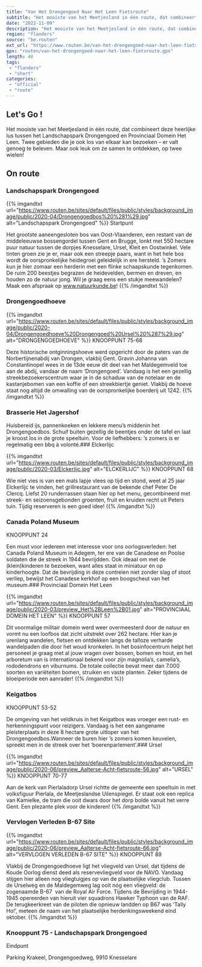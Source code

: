 ```yaml
---
title: "Van Het Drongengoed Naar Het Leen Fietsroute"
subtitle: "Het mooiste van het Meetjesland in één route, dat combineert deze heerlijke lus tussen het Landschapspark Drongengoed en Provinciaal Domein Het Leen"
date: "2022-11-09"
description: "Het mooiste van het Meetjesland in één route, dat combineert deze heerlijke lus tussen het Landschapspark Drongengoed en Provinciaal Domein Het Leen"
region: "flanders"
source: "be.routen"
ext_url: "https://www.routen.be/van-het-drongengoed-naar-het-leen-fietsroute"
gpx: "routen/van-het-drongengoed-naar-het-leen-fietsroute.gpx"
length: 48
tags:
 - "flanders"
 - "short"
categories:
 - "official"
 - "route"
---
```


## Let's Go ! 

Het mooiste van het Meetjesland in één route, dat combineert deze heerlijke lus tussen het Landschapspark Drongengoed en Provinciaal Domein Het Leen. Twee gebieden die je ook los van elkaar kan bezoeken – er valt genoeg te beleven. Maar ook leuk om ze samen te ontdekken, op twee wielen!

## On route

### Landschapspark Drongengoed

{{% imgandtxt url="https://www.routen.be/sites/default/files/public/styles/background_image/public/2020-04/Drongengoedbos%20%281%29.jpg" alt="Landschapspark Drongengoed" %}}
Startpunt

Het grootste aaneengesloten bos van Oost-Vlaanderen, een restant van de middeleeuwse bossengordel tussen Gent en Brugge, lonkt met 550 hectare puur natuur tussen de dorpjes Knesselare, Ursel, Kleit en Oostwinkel. Vele tinten groen zie je er, maar ook een streepje paars, want in het hele bos wordt de oorspronkelijke heidegroei geleidelijk in ere hersteld. ’s Zomers kun je hier zomaar een herderin met een flinke schaapskunde tegenkomen. De ruim 200 beestjes begrazen de heidevelden, bermen en dreven, en houden zo de natuur jong. Wil je graag eens een stukje meewandelen? Maak een afspraak op www.natuurkunde.be!
{{% /imgandtxt %}}

### Drongengoedhoeve

{{% imgandtxt url="https://www.routen.be/sites/default/files/public/styles/background_image/public/2020-04/Drongengoedhoeve%20Drongengoed%20Ursel%20%287%29.jpg" alt="DRONGENGOEDHOEVE" %}}
KNOOPPUNT 75-68

Deze historische ontginningshoeve werd opgericht door de paters van de Norbertijnenabdij van Drongen, vlakbij Gent. Gravin Johanna van Constantinopel wees in de 13de eeuw dit deel van het Maldegemveld toe aan de abdij, vandaar de naam ‘Drongengoed’. Vandaag is het een gezellig streekbezoekerscentrum waar je in de schaduw van de notelaar en de kastanjebomen van een koffie of een streekbiertje geniet. Vlakbij de hoeve staat nog altijd de omwalling van de oorspronkelijke boerderij uit 1242.
{{% /imgandtxt %}}

### Brasserie Het Jagershof 

Huisbereid ijs, pannenkoeken en lekkere menu’s middenin het Drongengoedbos. Schuif buiten gezellig de beentjes onder de tafel en laat je kroost los in de grote speeltuin. Voor de liefhebbers: ’s zomers is er regelmatig een bbq à volonté.### Elckerlijc

{{% imgandtxt url="https://www.routen.be/sites/default/files/public/styles/background_image/public/2020-03/Elckerlijc.jpg" alt="ELCKERLIJC" %}}
KNOOPPUNT 68

Wie niet vies is van een mals lapje vlees op tijd en stond, weet al 25 jaar Elckerlijc te vinden, het grillrestaurant van de bekende chef Peter De Clercq. Liefst 20 runderrassen staan hier op het menu, gecombineerd met streek- en seizoensgebonden groenten, fruit en kruiden recht uit Peters tuin. Tijdig reserveren is een goed idee!
{{% /imgandtxt %}}

### Canada Poland Museum

KNOOPPUNT 24

Een must voor iedereen met interesse voor ons oorlogsverleden: het Canada Poland Museum in Adegem, ter ere van de Canadese en Poolse soldaten die de streek in 1944 bevrijdden. Ook ideaal om met de (klein)kinderen te bezoeken, want alles staat in miniatuur én op kinderhoogte. Dat de bevrijding in deze contreien niet zonder slag of stoot verliep, bewijst het Canadese kerkhof op een boogscheut van het museum.### Provinciaal Domein Het Leen

{{% imgandtxt url="https://www.routen.be/sites/default/files/public/styles/background_image/public/2020-03/preview_Het%2BLeen%2B01.jpg" alt="PROVINCIAAL DOMEIN HET LEEN" %}}
KNOOPPUNT 57

Dit voormalige militair domein werd weer overmeesterd door de natuur en vormt nu een loofbos dat zicht uitstrekt over 262 hectare. Hier kan je urenlang wandelen, fietsen en ontdekken langs de talloze verharde wandelpaden die door het woud kronkelen. In het bosinfocentrum helpt het personeel je graag met al jouw vragen over bossen, bomen en hout, en het arboretum van is internationaal bekend voor zijn magnolia’s, camelia’s, rododendrons en viburnums. De totale collectie bevat meer dan 7.000 soorten en variëteiten bomen, struiken en vaste planten. Zeker tijdens de bloeiperiode een aanrader!
{{% /imgandtxt %}}

### Keigatbos

KNOOPPUNT 53-52

De omgeving van het veldkruis in het Keigatbos was vroeger een rust- en herkenningspunt voor reizigers. Vandaag is het een aangename pleisterplaats in deze 8 hectare grote uitloper van het Drongengoedbos.Wanneer de buren hier ’s zomers komen keuvelen, spreekt men in de streek over het ‘boerenparlement’.### Ursel

{{% imgandtxt url="https://www.routen.be/sites/default/files/public/styles/background_image/public/2020-06/preview_Aalterse-Acht-fietsroute-56.jpg" alt="URSEL" %}}
KNOOPPUNT 70-77

Aan de kerk van Pierlaladorp Ursel richtte de gemeente een speeltuin in met volksfiguur Pierlala, de Meetjeslandse Uilenspiegel. Er staat ook een replica van Kamielke, de tram die ooit dwars door het dorp bolde vanuit het verre Gent. Een plezante plek voor de kinderen!
{{% /imgandtxt %}}

### Vervlogen Verleden B-67 Site

{{% imgandtxt url="https://www.routen.be/sites/default/files/public/styles/background_image/public/2020-06/preview_Aalterse-Acht-fietsroute-66.jpg" alt="VERVLOGEN VERLEDEN B-67 SITE" %}}
KNOOPPUNT 89

Vlakbij de Drongengoedhoeve ligt het vliegveld van Ursel, dat tijdens de Koude Oorlog dienst deed als reservevliegveld voor de NAVO. Vandaag stijgen hier alleen nog vliegtuigjes op van de plaatselijke vliegclub. Tussen de Urselweg en de Maldegemweg lag ooit nóg een vliegveld: de zogenaamde B-67  van de Royal Air Force. Tijdens de Bevrijding in 1944-1945 opereerden van hieruit vier squadrons Hawker Typhoon van de RAF. De terugkeerkreet van de piloten die opnieuw landden op B67 was ‘Tally Ho!’, meteen de naam van het plaatselijke herdenkingsweekend eind oktober.
{{% /imgandtxt %}}

### Knooppunt 75 - Landschapspark Drongengoed

Eindpunt

Parking Krakeel, Drongengoedweg, 9910 Knesselare
